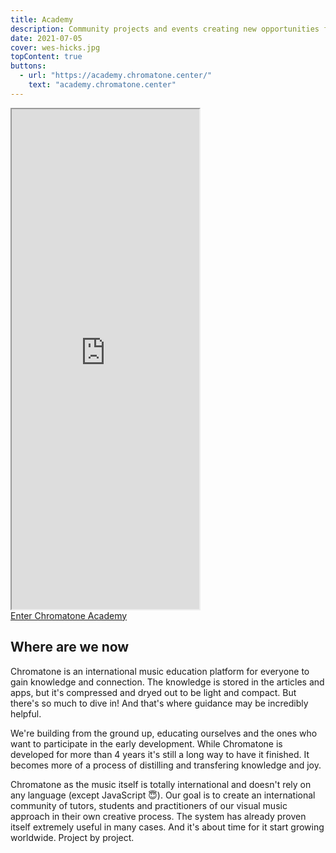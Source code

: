 ```yaml
---
title: Academy
description: Community projects and events creating new opportunities for Chromatone to shine
date: 2021-07-05
cover: wes-hicks.jpg
topContent: true
buttons:
  - url: "https://academy.chromatone.center/"
    text: "academy.chromatone.center"
---
```


 <iframe height="800" src="https://academy.chromatone.center" title="Academy"></iframe>

<div class="my-16 mx-6 ">
<a target="_blank" href="https://academy.chromatone.center" class="p-8 bg-purple-400 rounded-lg shadow-lg no-underline hover-bg-purple-300 hover-dark-text-white text-2xl font-bold">Enter Chromatone Academy</a>
</div>

## Where are we now

Chromatone is an international music education platform for everyone to gain knowledge and connection. The knowledge is stored in the articles and apps, but it's compressed and dryed out to be light and compact. But there's so much to dive in! And that's where guidance may be incredibly helpful.

We're building from the ground up, educating ourselves and the ones who want to participate in the early development. While Chromatone is developed for more than 4 years it's still a long way to have it finished. It becomes more of a process of distilling and transfering knowledge and joy.

Chromatone as the music itself is totally international and doesn't rely on any language (except JavaScript 😇). Our goal is to create an international community of tutors, students and practitioners of our visual music approach in their own creative process. The system has already proven itself extremely useful in many cases. And it's about time for it start growing worldwide. Project by project.
